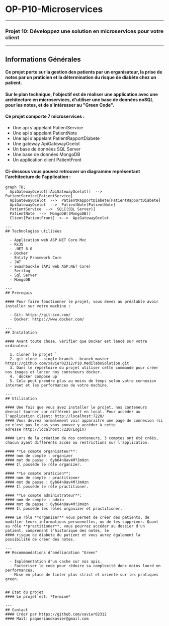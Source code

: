 # OP-P10-Microservices
---

### Projet 10: Développez une solution en microservices pour votre client
---

## Informations Générales

#### Ce projet porte sur la gestion des patients par un organisateur, la prise de notes par un praticien et la détermination du risque de diabète chez un patient.

#### Sur le plan technique, l'objectif est de réaliser une application avec une architecture en microservices, d'utiliser une base de données noSQL pour les notes, et de s'intéresser au "Green Code".

#### Ce projet comporte 7 microservices :
  - Une api s'appelant PatientService
  - Une api s'appelant PatientNote
  - Une api s'appelant PatientRapportDiabete
  - Une gateway ApiGatewayOcelot
  - Un base de données SQL Server
  - Une base de données MongoDB
  - Un application client PatientFront

#### Ci-dessous vous pouvez retrouver un diagramme représentant l'architecture de l'application :
```mermaid
graph TD;
  ApiGatewayOcelot[[ApiGatewayOcelot]]  -->  PatientService[PatientService]
  ApiGatewayOcelot  -->  PatientRapportDiabete[PatientRapportDiabete]
  ApiGatewayOcelot  -->  PatientNote[PatientNote]
  PatientService  -->  SQL[(SQL Server)]
  PatientNote  -->  MongoDB[(MongoDB)]
  Client[PatientFront]  <-->  ApiGatewayOcelot

---
## Technologies utilisées
  
  - Application web ASP.NET Core Mvc
  - RxJS
  - .NET 8.0
  - Docker
  - Entity Framework Core
  - JWT
  - Swashbuckle (API web ASP.NET Core)
  - Serilog
  - Sql Server
  - MongoDB

---
## Prérequis    

#### Pour faire fonctionner le projet, vous devez au préalable avoir installer sur votre machine :

  - Git: https://git-scm.com/
  - Docker: https://www.docker.com/

---
## Instalation

#### Avant toute chose, vérifier que Docker est lancé sur votre ordinateur.

  1. Cloner le projet `
  2. git clone --single-branch --branch master https://github.com/xavier02312/P10.MedilaboSolution.git`
  3. Dans le répertoire du projet utiliser cette commande pour créer nos images et lancer nos conteneurs docker.
  4. `docker compose up`
  5. Cela peut prendre plus au moins de temps selon votre connexion internet et les performances de votre machine.

---
## Utilisation

#### Une fois que vous avez installer le projet, nos conteneurs devrait tourner sur différent port en local. Pour accéder au l'application client: http://localhost:7220/ 
#### Vous devrez normalement voir apparaitre une page de connexion (si ce n'est pas le cas vous pouvez y accéder à cette adresse http://localhost:7220/Login)
 
#### Lors de la création de nos conteneurs, 3 comptes ont été créés, chacun ayant différents accès ou restrictions sur l'application.

#### **Le compte organisateur**:
#### nom de compte : organizer
#### mot de passe : 6yb64nOav4M?JmHzn
#### Il possède le rôle organizer.

#### **Le compte praticien**:
#### nom de compte : practitioner
#### mot de passe : 6yb64nOav4M?JmHzn
#### Il possède le rôle practitioner.

#### **Le compte administrateur**:
#### nom de compte : admin
#### mot de passe : 6yb64nOav4M?JmHzn
#### Il possède les rôles organizer et practitioner.

#### Le rôle **organizer** vous permet de créer des patients, de modifier leurs informations personnelles, ou de les supprimer. Quant au rôle **practitioner**, vous pourrez accéder au dossier d'un patient, comprenant l'historique des notes, le 
#### risque de diabète du patient et vous aurez également la possibilité de créer des notes.

---
## Recommandations d'amélioration "Green"

  - Implémentation d'un cache sur nos apis.
  - Factoriser le code pour réduire sa complexité donc moins lourd en performances.
  - Mise en place de linter plus strict et orienté sur les pratiques green.

---
## Etat du projet
#### Le projet est: *Terminé* 

---
## Contact
#### Créer par https://github.com/xavier02312
#### Mail: paqueriaudxavier@gmail.com
